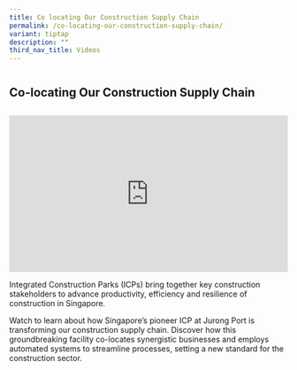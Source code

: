 ```yaml
---
title: Co locating Our Construction Supply Chain
permalink: /co-locating-our-construction-supply-chain/
variant: tiptap
description: ""
third_nav_title: Videos
---
```

<h2 style="line-height: 3rem;">Co-locating Our Construction Supply Chain</h2>
<p></p>
<div style="position: relative; width: 100%; padding-bottom: 56.2%;">
    <iframe style="position: absolute; width: 100%; height: 100%;" allowfullscreen="true" frameborder="0" src="https://www.youtube.com/embed/QaCqJRb_3Qw?si=y5oDjY6OW7sb6f9A&amp;rel=0"></iframe>
</div>
<p>Integrated Construction Parks (ICPs) bring together key construction stakeholders to advance productivity, efficiency and resilience of construction in Singapore.</p>
<p>Watch to learn about how Singapore’s pioneer ICP at Jurong Port is transforming our construction supply chain. Discover how this groundbreaking facility co-locates synergistic businesses and employs automated systems to streamline processes, setting a new standard for the construction sector.</p>